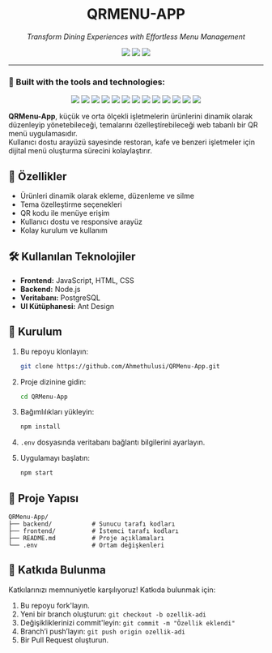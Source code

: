 
<h1 align="center">QRMENU-APP</h1>
<p align="center"><i>Transform Dining Experiences with Effortless Menu Management</i></p>

<p align="center">
  <img src="https://img.shields.io/badge/last%20commit-february-blue" />
  <img src="https://img.shields.io/badge/javascript-85.3%25-yellow" />
  <img src="https://img.shields.io/badge/languages-3-success" />
</p>

---

### 🧰 Built with the tools and technologies:

<p align="center">
  <img src="https://img.shields.io/badge/Express-black?logo=express&logoColor=white" />
  <img src="https://img.shields.io/badge/JSON-fff?logo=json&logoColor=black" />
  <img src="https://img.shields.io/badge/Markdown-000?logo=markdown&logoColor=white" />
  <img src="https://img.shields.io/badge/npm-CB3837?logo=npm&logoColor=white" />
  <img src="https://img.shields.io/badge/.ENV-yellow?logo=dotenv&logoColor=black" />
  <img src="https://img.shields.io/badge/JavaScript-F7DF1E?logo=javascript&logoColor=black" />
  <img src="https://img.shields.io/badge/Nodemon-76D04B?logo=nodemon&logoColor=white" />
  <img src="https://img.shields.io/badge/React_Bootstrap-563d7c?logo=bootstrap&logoColor=white" />
  <img src="https://img.shields.io/badge/React-61DAFB?logo=react&logoColor=black" />
  <img src="https://img.shields.io/badge/Sequelize-52B0E7?logo=sequelize&logoColor=white" />
  <img src="https://img.shields.io/badge/Vite-646CFF?logo=vite&logoColor=white" />
  <img src="https://img.shields.io/badge/ESLint-4B32C3?logo=eslint&logoColor=white" />
  <img src="https://img.shields.io/badge/Ant-Design-7952B3?logo=antdesign&logoColor=white" />
</p>



**QRMenu-App**, küçük ve orta ölçekli işletmelerin ürünlerini dinamik olarak düzenleyip yönetebileceği, temalarını özelleştirebileceği web tabanlı bir QR menü uygulamasıdır.  
Kullanıcı dostu arayüzü sayesinde restoran, kafe ve benzeri işletmeler için dijital menü oluşturma sürecini kolaylaştırır.

## 🚀 Özellikler

- Ürünleri dinamik olarak ekleme, düzenleme ve silme
- Tema özelleştirme seçenekleri
- QR kodu ile menüye erişim
- Kullanıcı dostu ve responsive arayüz
- Kolay kurulum ve kullanım

## 🛠️ Kullanılan Teknolojiler

- **Frontend:** JavaScript, HTML, CSS
- **Backend:** Node.js
- **Veritabanı:** PostgreSQL
- **UI Kütüphanesi:** Ant Design

## 🔧 Kurulum

1. Bu repoyu klonlayın:
   ```bash
   git clone https://github.com/Ahmethulusi/QRMenu-App.git
   ```

2. Proje dizinine gidin:
   ```bash
   cd QRMenu-App
   ```

3. Bağımlılıkları yükleyin:
   ```bash
   npm install
   ```

4. `.env` dosyasında veritabanı bağlantı bilgilerini ayarlayın.

5. Uygulamayı başlatın:
   ```bash
   npm start
   ```

## 📁 Proje Yapısı

```
QRMenu-App/
├── backend/           # Sunucu tarafı kodları
├── frontend/          # İstemci tarafı kodları
├── README.md          # Proje açıklamaları
└── .env               # Ortam değişkenleri
```

## 🤝 Katkıda Bulunma

Katkılarınızı memnuniyetle karşılıyoruz! Katkıda bulunmak için:

1. Bu repoyu fork'layın.
2. Yeni bir branch oluşturun: `git checkout -b ozellik-adi`
3. Değişikliklerinizi commit'leyin: `git commit -m "Özellik eklendi"`
4. Branch’i push’layın: `git push origin ozellik-adi`
5. Bir Pull Request oluşturun.
